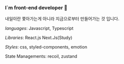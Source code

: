 ### I`m front-end developer 👋

내일이란 쫓아가는게 아니라 지금으로부터 만들어가는 것 입니다.

*languages*: Javascript, Typescript

*Libraries*: React.js Next.Js(Study)

*Styles*: css, styled-components, emotion

State Managements: recoil, zustand

<!--
**Ethen1264/Ethen1264** is a ✨ _special_ ✨ repository because its `README.md` (this file) appears on your GitHub profile.

Here are some ideas to get you started:

- 🔭 I’m currently working on ...
- 🌱 I’m currently learning ...
- 👯 I’m looking to collaborate on ...
- 🤔 I’m looking for help with ...
- 💬 Ask me about ...
- 📫 How to reach me: ...
- 😄 Pronouns: ...
- ⚡ Fun fact: ...
-->
